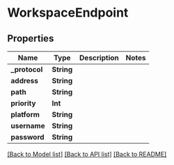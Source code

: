 # WorkspaceEndpoint

## Properties

Name | Type | Description | Notes
------------ | ------------- | ------------- | -------------
**_protocol** | **String** |  | 
**address** | **String** |  | 
**path** | **String** |  | 
**priority** | **Int** |  | 
**platform** | **String** |  | 
**username** | **String** |  | 
**password** | **String** |  | 

[[Back to Model list]](../README.md#documentation-for-models) [[Back to API list]](../README.md#documentation-for-api-endpoints) [[Back to README]](../README.md)



